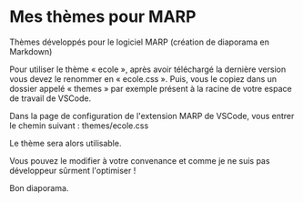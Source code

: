 # Mes thèmes pour MARP

Thèmes développés pour le logiciel MARP (création de diaporama en Markdown)

Pour utiliser le thème « ecole », après avoir téléchargé la dernière version vous devez le renommer en « ecole.css ».
Puis, vous le copiez dans un dossier appelé « themes » par exemple présent à la racine de votre espace de travail de VSCode.

Dans la page de configuration de l'extension MARP de VSCode, vous entrer le chemin suivant : themes/ecole.css

Le thème sera alors utilisable.

Vous pouvez le modifier à votre convenance et comme je ne suis pas développeur sûrment l'optimiser !

Bon diaporama.
